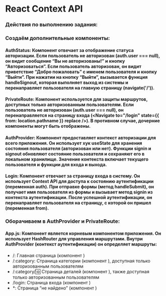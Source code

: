 # React Context API


### Действия по выполнению задания:

### Создаём дополнительные компоненты:
#### AuthStatus: Компонент отвечает за отображение статуса авторизации. Если пользователь не авторизован (auth.user === null), он видит сообщение “Вы не авторизованы!” и кнопку “Авторизоваться”. Если пользователь авторизован, он видит приветствие “Добро пожаловать” с именем пользователя и кнопку “Выйти”. При нажатии на кнопку “Выйти”, вызывается функция handleSignout, которая выполняет выход из системы и перенаправляет пользователя на главную страницу (navigate('/')).

#### PrivateRoute: Компонент используется для защиты маршрутов, доступных только авторизованным пользователям. Если пользователь не авторизован (auth.user === null), он перенаправляется на страницу входа (<Navigate to="/login" state={{ from: location.pathname }} replace />). В противном случае, дочерние компоненты могут быть отображены.

#### AuthProvider: Компонент предоставляет контекст авторизации для всего приложения. Он использует хук useState для хранения состояния пользователя (авторизован или нет). Функции signin и signout обновляют состояние пользователя и сохраняют его в локальном хранилище. Значение контекста включает текущего пользователя и функции для входа и выхода.

#### Login: Компонент отвечает за страницу входа в систему. Он использует Context API для доступа к состоянию аутентификации (переменная auth). При отправке формы (метод handleSubmit), он получает имя пользователя из формы и вызывает метод signin из контекста аутентификации. После успешной аутентификации, он перенаправляет пользователя на страницу, с которой он пришел (переменная from).

### Оборачиваем в AuthProvider и PrivateRoute:
#### App.js: Компонент является корневым компонентом приложения. Он использует HashRouter для управления маршрутами. Внутри AuthProvider (контекст аутентификации) он определяет маршруты:
- /: Главная страница (компонент <Home />)
- /:category: Страница категории (компонент <Category />), доступная только авторизованным пользователям
- /:category/:id: Страница деталей (компонент <Detail />), также доступная только авторизованным пользователям
- /login: Страница входа (компонент <Login />)
- *: Страница “не найдено” (компонент <NotFound />)
